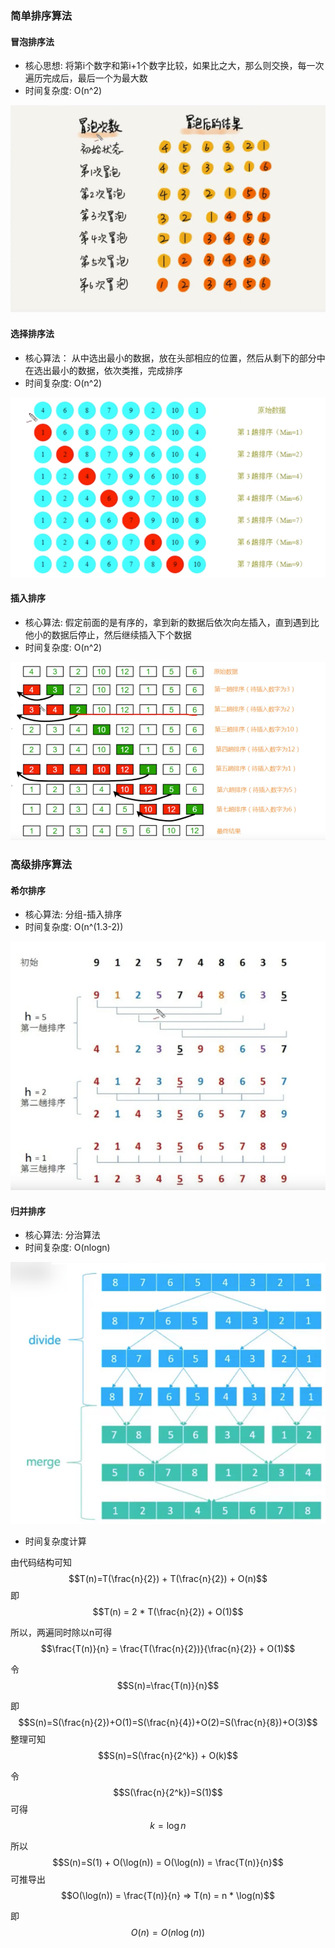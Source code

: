 ### 简单排序算法

#### 冒泡排序法

+ 核心思想: 将第i个数字和第i+1个数字比较，如果比之大，那么则交换，每一次遍历完成后，最后一个为最大数
+ 时间复杂度: O(n^2)

![冒泡排序法](img/sort/bubble_img.png)

#### 选择排序法

+ 核心算法： 从中选出最小的数据，放在头部相应的位置，然后从剩下的部分中在选出最小的数据，依次类推，完成排序
+ 时间复杂度: O(n^2)

![img.png](img/sort/select_img.png)

#### 插入排序

+ 核心算法: 假定前面的是有序的，拿到新的数据后依次向左插入，直到遇到比他小的数据后停止，然后继续插入下个数据
+ 时间复杂度: O(n^2)

![img.png](img/sort/insert_img.png)

### 高级排序算法

#### 希尔排序

+ 核心算法: 分组-插入排序
+ 时间复杂度:  O(n^(1.3-2))

![img.png](img/sort/shell_img.png)

#### 归并排序

+ 核心算法: 分治算法
+ 时间复杂度: O(nlogn)

![img.png](img/sort/merge_img.png)

+ 时间复杂度计算


由代码结构可知 $$T(n)=T(\frac{n}{2}) + T(\frac{n}{2}) + O(n)$$ 即 $$T(n) = 2 * T(\frac{n}{2}) + O(1)$$

所以，两遍同时除以n可得  $$\frac{T(n)}{n} = \frac{T(\frac{n}{2})}{\frac{n}{2}} + O(1)$$

令 $$S(n)=\frac{T(n)}{n}$$

即$$S(n)=S(\frac{n}{2})+O(1)=S(\frac{n}{4})+O(2)=S(\frac{n}{8})+O(3)$$ 整理可知 $$S(n)=S(\frac{n}{2^k}) + O(k)$$

令$$S(\frac{n}{2^k})=S(1)$$ 可得 $$k=\log{n}$$

所以 $$S(n)=S(1) + O(\log(n)) = O(\log(n)) = \frac{T(n)}{n}$$可推导出 $$O(\log(n)) = \frac{T(n)}{n} => T(n) = n * \log(n)$$

即$$O(n) = O(n\log(n))$$



